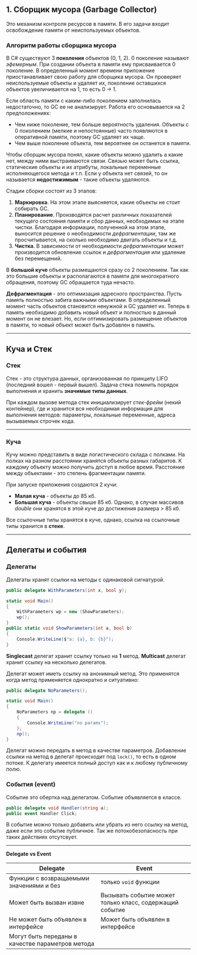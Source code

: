 ## 1. Сборщик мусора (Garbage Collector)

Это механизм контроля ресурсов в памяти. В его задачи входит освобождение памяти от неиспользуемых объектов.

### Алгоритм работы сборщика мусора

В C# существуют 3 **поколения** объектов (0, 1, 2). 0 поколение называют _эфемерным_.
При создании объекта в памяти ему присваивается 0 поколение. В определенный момент времени приложение приостанавливает свою работу для сборщика мусора. Он проверяет неиспользуемые объекты и удаляет их, поколение оставшихся объектов увеличивается на 1, то есть 0 -> 1.

Если область памяти с каким-либо поколением заполнилась недостаточно, то GC ее не анализирует. Работа его основывается на 2 предположениях:
- Чем ниже поколение, тем больше вероятность удаления.
	Объекты с 0 поколением (мелкие и непостоянные) часто появляются в оперативной памяти, поэтому GC удаляет их чаще.
- Чем выше поколение объекта, тем вероятнее он останется в памяти.

Чтобы сборщик мусора понял, какие объекты можно удалить а какие нет, между ними выстраиваются связи. Связью может быть ссылка, статические объекты и их атрибуты, локальные переменные исполняющегося метода и т.п. Если у объекта нет связей, то он называется **недостижимым** - такие объекты удаляются.

Стадии сборки состоят из 3 этапов:
1. **Маркировка**. На этом этапе выясняется, какие объекты не стоит собирать GC.
2. **Планирование**. Производятся расчет различных показателей текущего состояния памяти и сбор данных, необходимых на этапе чистки. Благодаря информации, полученной на этом этапе, выносится решение о необходимости _дефрагментации_, там же просчитывается, на сколько необходимо двигать объекты и т.д.
3. **Чистка**. В зависимости от необходимости _дефрагментации_ может производится обновление ссылок и _дефрагментация_ или удаление без перемещений.

В **большой куче** объекты размещаются сразу со 2 поколением. Так как это большие объекты и располагаются в памяти для многократного обращения, поэтому GC обращается туда нечасто. 

**Дефрагментация** - это оптимизация адресного пространства.
	Пусть память полностью забита важными объектами. В определенный момент часть объектов становится ненужной и GC удаляет их. Теперь в память необходимо добавить новый объект и полностью в данный момент он не влезает. Но, если оптимизировать размещение объектов в памяти, то новый объект может быть добавлен в память.

---
## Куча и Стек
### Стек
Стек - это структура данных, организованная по принципу LIFO (последний вошел - первый вышел). Задача стека помнить порядок выполнения и хранить **значимые типы данных**.

При каждом вызове метода стек инициализирует _стек-фрейм_ (некий контейнер), где и хранится вся необходимая информация для выполнения методов: параметры, локальные переменные, адреса вызываемых строчек кода.
--- ---
### Куча
Кучу можно представить в виде логистического склада с полками. На полках на разном расстоянии хранятся объекты разных габаритов. К каждому объекту можно получить доступ в любое время.
Расстояние между объектами - это степень фрагментации памяти.

При запуске приложения создаются 2 кучи:
- **Малая куча** - объекты до 85 кб.
- **Большая куча** - объекты свыше 85 кб. Однако, в случае массивов *double* они хранятся в этой куче до достижения размера > 85 кб.

Все ссылочные типы хранятся в куче, однако, ссылка на ссылочные типы хранится в **стеке**.
--- ---
## Делегаты и события

### Делегаты

Делегаты хранят ссылки на методы с одинаковой сигнатурой.

```C#
public delegate WithParameters(int x, bool y);

static void Main()
{
	WithParameters wp = new (ShowParameters);
	wp();
}
public static void ShowParameters(int a, bool b)
{
	Console.WriteLine($"a: {a}, b: {b}");
}
```

**Singlecast** делегат хранит ссылку только на **1** метод.
**Multicast** делегат хранит ссылку на несколько делегатов.

Делегат может иметь ссылку на анонимный метод. Это применятся когда метод применяется однократно и ситуативно:
```C#
public delegate NoParameters();

static void Main()
{
	NoParameters np = delegate ()
	{
		Console.WriteLine("no params");
	};
	np();
}
```

Делегат можно передать в метод в качестве параметров.
Добавление ссылки на метод в делегат происходит под `lock()`, то есть в одном потоке.
К делегату имеется полный доступ как и к любому публичному полю.
### События (event)
Событие это обертка над делегатом.
Событие объявляется в классе. 
```C#
public delegate void Handler(string a);
public event Handler Click;
```

В событие можно только добавить или убрать из него ссылку на метод, даже если это событие публичное. Так же потокобезопасность при таких действиях отсутсвует.
 
--- ---
**Delegate vs Event**

| Delegate                                         | Event                                                   |
| ------------------------------------------------ | ------------------------------------------------------- |
| Функции с возвращаемыми значениями и без         | только `void` функции                                   |
| Может быть вызван извне                          | Вызывать событие может только класс, содержащий событие |
| Не может быть объявлен в интерфейсе              | Может быть объявлен в интерфейсе                        |
| Могут быть переданы в качестве параметров метода |                                                         |
